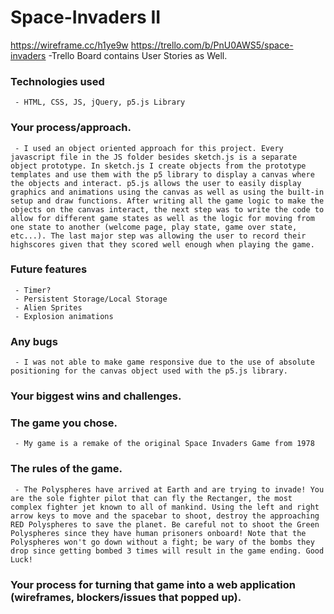 # Space-Invaders II

https://wireframe.cc/h1ye9w
https://trello.com/b/PnU0AWS5/space-invaders
 -Trello Board contains User Stories as Well.


 ### Technologies used
     - HTML, CSS, JS, jQuery, p5.js Library

 ### Your process/approach.
     - I used an object oriented approach for this project. Every javascript file in the JS folder besides sketch.js is a separate object prototype. In sketch.js I create objects from the prototype templates and use them with the p5 library to display a canvas where the objects and interact. p5.js allows the user to easily display graphics and animations using the canvas as well as using the built-in setup and draw functions. After writing all the game logic to make the objects on the canvas interact, the next step was to write the code to allow for different game states as well as the logic for moving from one state to another (welcome page, play state, game over state, etc...). The last major step was allowing the user to record their highscores given that they scored well enough when playing the game.

 ### Future features
     - Timer?
     - Persistent Storage/Local Storage
     - Alien Sprites
     - Explosion animations

 ### Any bugs
     - I was not able to make game responsive due to the use of absolute positioning for the canvas object used with the p5.js library. 

 ### Your biggest wins and challenges.


 ### The game you chose.
     - My game is a remake of the original Space Invaders Game from 1978

 ### The rules of the game.
     - The Polyspheres have arrived at Earth and are trying to invade! You are the sole fighter pilot that can fly the Rectanger, the most complex fighter jet known to all of mankind. Using the left and right arrow keys to move and the spacebar to shoot, destroy the approaching RED Polyspheres to save the planet. Be careful not to shoot the Green Polyspheres since they have human prisoners onboard! Note that the Polyspheres won't go down without a fight; be wary of the bombs they drop since getting bombed 3 times will result in the game ending. Good Luck!

 ### Your process for turning that game into a web application (wireframes, blockers/issues that popped up).
